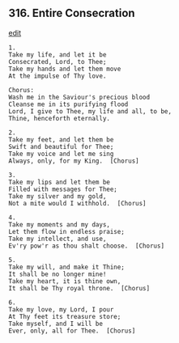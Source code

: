 
## 316.  Entire Consecration
[edit](https://docs.google.com/document/d/1Uw2os_lEZGkNgeL7zthR30d6VesxYV22/edit?mode=html)



    1.
    Take my life, and let it be
    Consecrated, Lord, to Thee;
    Take my hands and let them move
    At the impulse of Thy love.

    Chorus:
    Wash me in the Saviour's precious blood
    Cleanse me in its purifying flood
    Lord, I give to Thee, my life and all, to be,
    Thine, henceforth eternally.

    2.
    Take my feet, and let them be
    Swift and beautiful for Thee;
    Take my voice and let me sing
    Always, only, for my King.  [Chorus]

    3.
    Take my lips and let them be
    Filled with messages for Thee;
    Take my silver and my gold,
    Not a mite would I withhold.  [Chorus]

    4.
    Take my moments and my days,
    Let them flow in endless praise;
    Take my intellect, and use,
    Ev'ry pow'r as thou shalt choose.  [Chorus]

    5.
    Take my will, and make it Thine;
    It shall be no longer mine!
    Take my heart, it is thine own,
    It shall be Thy royal throne.  [Chorus]

    6.
    Take my love, my Lord, I pour
    At Thy feet its treasure store;
    Take myself, and I will be
    Ever, only, all for Thee.  [Chorus]
